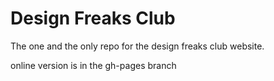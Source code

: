 # Design Freaks Club

The one and the only repo for the design freaks club website.

online version is in the gh-pages branch